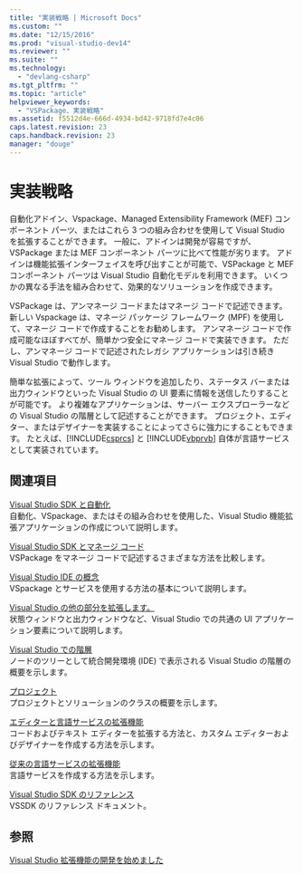 ```yaml
---
title: "実装戦略 | Microsoft Docs"
ms.custom: ""
ms.date: "12/15/2016"
ms.prod: "visual-studio-dev14"
ms.reviewer: ""
ms.suite: ""
ms.technology: 
  - "devlang-csharp"
ms.tgt_pltfrm: ""
ms.topic: "article"
helpviewer_keywords: 
  - "VSPackage、実装戦略"
ms.assetid: f5512d4e-666d-4934-bd42-9718fd7e4c06
caps.latest.revision: 23
caps.handback.revision: 23
manager: "douge"
---
```

# 実装戦略
自動化アドイン、Vspackage、Managed Extensibility Framework \(MEF\) コンポーネント パーツ、またはこれら 3 つの組み合わせを使用して Visual Studio を拡張することができます。 一般に、アドインは開発が容易ですが、VSPackage または MEF コンポーネント パーツに比べて性能が劣ります。 アドインは機能拡張インターフェイスを呼び出すことが可能で、VSPackage と MEF コンポーネント パーツは Visual Studio 自動化モデルを利用できます。 いくつかの異なる手法を組み合わせて、効果的なソリューションを作成できます。  
  
 VSPackage は、アンマネージ コードまたはマネージ コードで記述できます。 新しい Vspackage は、マネージ パッケージ フレームワーク \(MPF\) を使用して、マネージ コードで作成することをお勧めします。 アンマネージ コードで作成可能なほぼすべてが、簡単かつ安全にマネージ コードで実装できます。 ただし、アンマネージ コードで記述されたレガシ アプリケーションは引き続き Visual Studio で動作します。  
  
 簡単な拡張によって、ツール ウィンドウを追加したり、ステータス バーまたは出力ウィンドウといった Visual Studio の UI 要素に情報を送信したりすることが可能です。 より複雑なアプリケーションは、サーバー エクスプローラーなどの Visual Studio の階層として記述することができます。 プロジェクト、エディター、またはデザイナーを実装することによってさらに強力にすることもできます。 たとえば、[!INCLUDE[csprcs](../ide/includes/csprcs_md.md)] と [!INCLUDE[vbprvb](../Token/vbprvb_md.md)] 自体が言語サービスとして実装されています。  
  
## 関連項目  
 [Visual Studio SDK と自動化](../Topic/Visual%20Studio%20SDK%20and%20Automation.md)  
 自動化、VSpackage、またはその組み合わせを使用した、Visual Studio 機能拡張アプリケーションの作成について説明します。  
  
 [Visual Studio SDK とマネージ コード](../Topic/Visual%20Studio%20SDK%20and%20Managed%20Code.md)  
 VSPackage をマネージ コードで記述するさまざまな方法を比較します。  
  
 [Visual Studio IDE の概念](../Topic/Visual%20Studio%20IDE%20Concepts.md)  
 VSpackage とサービスを使用する方法の基本について説明します。  
  
 [Visual Studio の他の部分を拡張します。](../Topic/Extending%20Other%20Parts%20of%20Visual%20Studio.md)  
 状態ウィンドウと出力ウィンドウなど、Visual Studio での共通の UI アプリケーション要素について説明します。  
  
 [Visual Studio での階層](../Topic/Hierarchies%20in%20Visual%20Studio.md)  
 ノードのツリーとして統合開発環境 \(IDE\) で表示される Visual Studio の階層の概要を示します。  
  
 [プロジェクト](../Topic/Projects.md)  
 プロジェクトとソリューションのクラスの概要を示します。  
  
 [エディターと言語サービスの拡張機能](../Topic/Editor%20and%20Language%20Service%20Extensions.md)  
 コードおよびテキスト エディターを拡張する方法と、カスタム エディターおよびデザイナーを作成する方法を示します。  
  
 [従来の言語サービスの拡張機能](../Topic/Legacy%20Language%20Service%20Extensibility.md)  
 言語サービスを作成する方法を示します。  
  
 [Visual Studio SDK のリファレンス](../Topic/Visual%20Studio%20SDK%20Reference.md)  
 VSSDK のリファレンス ドキュメント。  
  
## 参照  
 [Visual Studio 拡張機能の開発を始めました](../Topic/Starting%20to%20Develop%20Visual%20Studio%20Extensions.md)